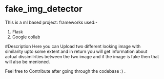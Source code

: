 # fake_img_detector
This is a ml based project:
 frameworks used:-
 1. Flask
 2. Google collab
 
 #Description
 Here you can Upload two different looking image with similarity upto some extent and in return you will get information about actual
 dissimilrities between the two image and if the image is fake then that will also be menioned. 


Feel free to Contribute after going through the codebase :) .
